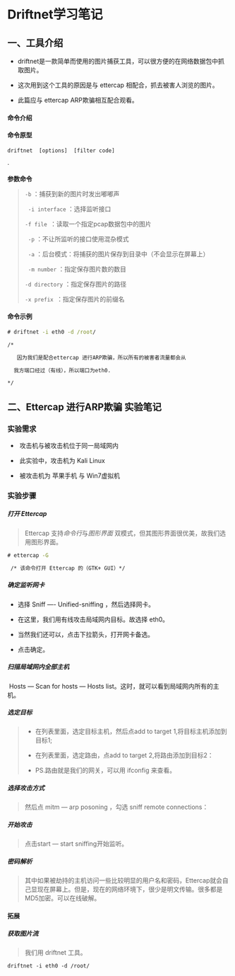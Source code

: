 # Driftnet学习笔记

## 一、工具介绍

- driftnet是一款简单而使用的图片捕获工具，可以很方便的在网络数据包中抓取图片。

- 这次用到这个工具的原因是与 ettercap 相配合，抓去被害人浏览的图片。

- 此篇应与 ettercap ARP欺骗相互配合观看。


#### 命令介绍

#### 命令原型

``` cmd
driftnet  [options]  [filter code] 
```

·     

**参数命令**

> ` -b ` ：捕获到新的图片时发出嘟嘟声
>
> ` -i interface` ：选择监听接口
>
> `-f file `：读取一个指定pcap数据包中的图片
>
> ` -p` ：不让所监听的接口使用混杂模式
>
> ` -a` ：后台模式：将捕获的图片保存到目录中（不会显示在屏幕上）
>
> ` -m number` ：指定保存图片数的数目
>
>  `-d directory` ：指定保存图片的路径
>
>  `-x prefix `：指定保存图片的前缀名

#### 命令示例

``` cmd
# driftnet -i eth0 -d /root/ 

/*

   因为我们是配合ettercap 进行ARP欺骗，所以所有的被害者流量都会从

  我方端口经过（有线），所以端口为eth0.

*/
```



 

## 二、Ettercap 进行ARP欺骗 实验笔记

### 实验需求

- ​    攻击机与被攻击机位于同一局域网内

- ​    此实验中，攻击机为 Kali Linux

- ​    被攻击机为 苹果手机 与 Win7虚拟机


### 实验步骤

##### 打开 Ettercap

>  Ettercap 支持*命令行*与*图形界面* 双模式，但其图形界面很优美，故我们选用图形界面。

``` cmd
# ettercap -G 

 /* 该命令打开 Ettercap 的（GTK+ GUI）*/
```



##### 确定监听网卡

- 选择 Sniff —- Unified-sniffing ，然后选择网卡。 

- 
  在这里，我们用有线攻击局域网内目标。故选择 eth0。

- 当然我们还可以，点击下拉箭头，打开网卡备选。

- 点击确定。




##### 扫描局域网内全部主机

​	 Hosts — Scan for hosts — Hosts list。这时，就可以看到局域网内所有的主机。



##### 选定目标

> - 在列表里面，选定目标主机，然后点add to target 1,将目标主机添加到目标1;
>
> - 在列表里面，选定路由，点add to target 2,将路由添加到目标2： 
>
> - 
>   PS.路由就是我们的网关，可以用 ifconfig 来查看。
>



##### 选择攻击方式

> 然后点 mitm — arp posoning ，勾选 sniff remote connections：



##### 开始攻击

> 点击start — start sniffing开始监听。



##### 密码解析

> 其中如果被劫持的主机访问一些比较明显的用户名和密码，Ettercap就会自己显现在屏幕上。但是，现在的网络环境下，很少是明文传输。很多都是MD5加密。可以在线破解。

#### 拓展

##### 获取图片流

> 我们用 driftnet 工具。

```
driftnet -i eth0 -d /root/ 
```





 




